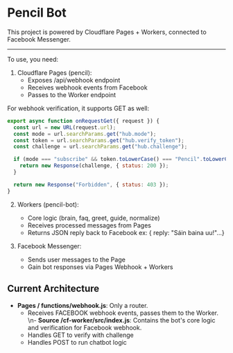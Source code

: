 # Pencil Bot

This project is powered by Cloudflare Pages + Workers, connected to Facebook Messenger.

___
To use, you need:

1. Cloudflare Pages (pencil):
   - Exposes /api/webhook endpoint
    - Receives webhook events from Facebook
    - Passes to the Worker endpoint

For webhook verification, it supports GET as well:
```javascript
export async function onRequestGet({ request }) {
  const url = new URL(request.url);
  const mode = url.searchParams.get("hub.mode");
  const token = url.searchParams.get("hub.verify_token");
  const challenge = url.searchParams.get("hub.challenge");

  if (mode === "subscribe" && token.toLowerCase() === "Pencil".toLowerCase()) {
    return new Response(challenge, { status: 200 });
  }

  return new Response("Forbidden", { status: 403 });
}
```


2. Workers (pencil-bot):
   - Core logic (brain, faq, greet, guide, normalize)
   - Receives processed messages from Pages
   - Returns JSON reply back to Facebook
      ex: { reply: "Sáin baina uu!"...}

3. Facebook Messenger:
   - Sends user messages to the Page
    - Gain bot responses via Pages Webhook + Workers

## Current Architecture

- **Pages / functions/webhook.js**: Only a router.
  - Receives FACEBOOK webhook events, passes them to the Worker.  
\n- **Source /cf-worker/src/index.js**: Contains the bot's core logic and verification for Facebook webhook.
  - Handles GET to verify with challenge
   - Handles POST to run chatbot logic
